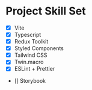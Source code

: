 # Project Skill Set

- [x] Vite
- [x] Typescript
- [x] Redux Toolkit
- [x] Styled Components
- [x] Tailwind CSS
- [x] Twin.macro
- [x] ESLint + Prettier
- [] Storybook